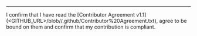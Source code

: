 

______________________________________
I confirm that I have read the [Contributor Agreement v1.1](<GITHUB_URL>/blob/<TAG>/.github/Contributor%20Agreement.txt), agree to be bound on them and confirm that my contribution is compliant.
